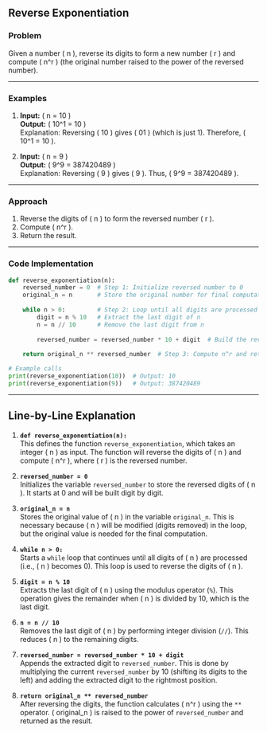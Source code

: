 ## **Reverse Exponentiation**

### **Problem**  
Given a number \( n \), reverse its digits to form a new number \( r \) and compute \( n^r \) (the original number raised to the power of the reversed number).  

---

### **Examples**  

1. **Input:** \( n = 10 \)  
   **Output:** \( 10^1 = 10 \)  
   Explanation: Reversing \( 10 \) gives \( 01 \) (which is just 1). Therefore, \( 10^1 = 10 \).

2. **Input:** \( n = 9 \)  
   **Output:** \( 9^9 = 387420489 \)  
   Explanation: Reversing \( 9 \) gives \( 9 \). Thus, \( 9^9 = 387420489 \).

---

### **Approach**  

1. Reverse the digits of \( n \) to form the reversed number \( r \).  
2. Compute \( n^r \).  
3. Return the result.

---

### **Code Implementation**  

```python
def reverse_exponentiation(n):
    reversed_number = 0  # Step 1: Initialize reversed number to 0
    original_n = n       # Store the original number for final computation
    
    while n > 0:         # Step 2: Loop until all digits are processed
        digit = n % 10   # Extract the last digit of n
        n = n // 10      # Remove the last digit from n
        
        reversed_number = reversed_number * 10 + digit  # Build the reversed number
        
    return original_n ** reversed_number  # Step 3: Compute n^r and return the result

# Example calls
print(reverse_exponentiation(10))  # Output: 10
print(reverse_exponentiation(9))   # Output: 387420489

```
---

## **Line-by-Line Explanation**

1. **`def reverse_exponentiation(n):`**  
   This defines the function `reverse_exponentiation`, which takes an integer \( n \) as input. The function will reverse the digits of \( n \) and compute \( n^r \), where \( r \) is the reversed number.

2. **`reversed_number = 0`**  
   Initializes the variable `reversed_number` to store the reversed digits of \( n \). It starts at 0 and will be built digit by digit.

3. **`original_n = n`**  
   Stores the original value of \( n \) in the variable `original_n`. This is necessary because \( n \) will be modified (digits removed) in the loop, but the original value is needed for the final computation.

4. **`while n > 0:`**  
   Starts a `while` loop that continues until all digits of \( n \) are processed (i.e., \( n \) becomes 0). This loop is used to reverse the digits of \( n \).

5. **`digit = n % 10`**  
   Extracts the last digit of \( n \) using the modulus operator (`%`). This operation gives the remainder when \( n \) is divided by 10, which is the last digit.

6. **`n = n // 10`**  
   Removes the last digit of \( n \) by performing integer division (`//`). This reduces \( n \) to the remaining digits.

7. **`reversed_number = reversed_number * 10 + digit`**  
   Appends the extracted digit to `reversed_number`. This is done by multiplying the current `reversed_number` by 10 (shifting its digits to the left) and adding the extracted digit to the rightmost position.

8. **`return original_n ** reversed_number`**  
   After reversing the digits, the function calculates \( n^r \) using the `**` operator. \( original_n \) is raised to the power of `reversed_number` and returned as the result.
